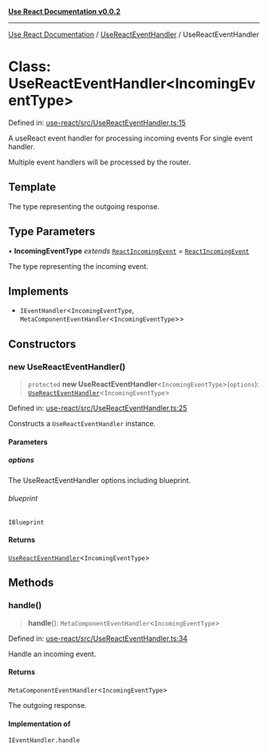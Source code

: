 [**Use React Documentation v0.0.2**](../../README.md)

***

[Use React Documentation](../../modules.md) / [UseReactEventHandler](../README.md) / UseReactEventHandler

# Class: UseReactEventHandler\<IncomingEventType\>

Defined in: [use-react/src/UseReactEventHandler.ts:15](https://github.com/stonemjs/use-react/blob/4786d31a3beb1c9f15eb30e2c9c2b12c786b755a/src/UseReactEventHandler.ts#L15)

A useReact event handler for processing incoming events
For single event handler.

Multiple event handlers will be processed by the router.

## Template

The type representing the outgoing response.

## Type Parameters

• **IncomingEventType** *extends* [`ReactIncomingEvent`](../../declarations/type-aliases/ReactIncomingEvent.md) = [`ReactIncomingEvent`](../../declarations/type-aliases/ReactIncomingEvent.md)

The type representing the incoming event.

## Implements

- `IEventHandler`\<`IncomingEventType`, `MetaComponentEventHandler`\<`IncomingEventType`\>\>

## Constructors

### new UseReactEventHandler()

> `protected` **new UseReactEventHandler**\<`IncomingEventType`\>(`options`): [`UseReactEventHandler`](UseReactEventHandler.md)\<`IncomingEventType`\>

Defined in: [use-react/src/UseReactEventHandler.ts:25](https://github.com/stonemjs/use-react/blob/4786d31a3beb1c9f15eb30e2c9c2b12c786b755a/src/UseReactEventHandler.ts#L25)

Constructs a `UseReactEventHandler` instance.

#### Parameters

##### options

The UseReactEventHandler options including blueprint.

###### blueprint

`IBlueprint`

#### Returns

[`UseReactEventHandler`](UseReactEventHandler.md)\<`IncomingEventType`\>

## Methods

### handle()

> **handle**(): `MetaComponentEventHandler`\<`IncomingEventType`\>

Defined in: [use-react/src/UseReactEventHandler.ts:34](https://github.com/stonemjs/use-react/blob/4786d31a3beb1c9f15eb30e2c9c2b12c786b755a/src/UseReactEventHandler.ts#L34)

Handle an incoming event.

#### Returns

`MetaComponentEventHandler`\<`IncomingEventType`\>

The outgoing response.

#### Implementation of

`IEventHandler.handle`
